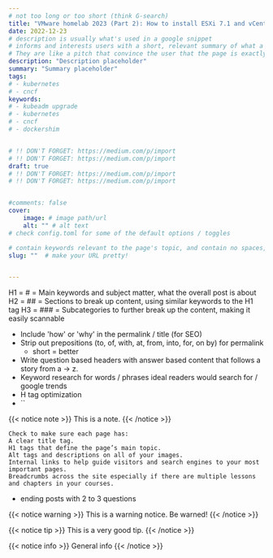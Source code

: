 ```yaml
---
# not too long or too short (think G-search)
title: "VMware homelab 2023 (Part 2): How to install ESXi 7.1 and vCenter on a NUC cluster"
date: 2022-12-23
# description is usually what's used in a google snippet
# informs and interests users with a short, relevant summary of what a particular page is about.
# They are like a pitch that convince the user that the page is exactly what they're looking for.
description: "Description placeholder"
summary: "Summary placeholder"
tags:
# - kubernetes
# - cncf
keywords:
# - kubeadm upgrade
# - kubernetes
# - cncf
# - dockershim


# !! DON'T FORGET: https://medium.com/p/import
# !! DON'T FORGET: https://medium.com/p/import
draft: true
# !! DON'T FORGET: https://medium.com/p/import
# !! DON'T FORGET: https://medium.com/p/import


#comments: false
cover:
    image: # image path/url
    alt: "" # alt text
# check config.toml for some of the default options / toggles

# contain keywords relevant to the page's topic, and contain no spaces, underscores or other characters. You should avoid the use of parameters when possible, as they make URLs less inviting for users to click or share. Google's suggestions for URL structure specify using hyphens or dashes (-) rather than underscores (_). Unlike underscores, Google treats hyphens as separators between words in a URL.
slug: ""  # make your URL pretty!


---
```


H1 = # = Main keywords and subject matter, what the overall post is about
H2 = ## = Sections to break up content, using similar keywords to the H1 tag
H3 = ### = Subcategories to further break up the content, making it easily scannable

- Include 'how' or 'why' in the permalink / title (for SEO)
- Strip out prepositions (to, of, with, at, from, into, for, on by) for permalink
  - short = better
- Write question based headers with answer based content that follows a story from a -> z.
- Keyword research for words / phrases ideal readers would search for / google trends
- H tag optimization
- ``

{{< notice note >}}
This is a note.
{{< /notice >}}

```
Check to make sure each page has:
A clear title tag.
H1 tags that define the page’s main topic.
Alt tags and descriptions on all of your images.
Internal links to help guide visitors and search engines to your most important pages.
Breadcrumbs across the site especially if there are multiple lessons and chapters in your courses.
```

- ending posts with 2 to 3 questions

{{< notice warning >}}
This is a warning notice. Be warned!
{{< /notice >}}

{{< notice tip >}}
This is a very good tip.
{{< /notice >}}

{{< notice info >}}
General info
{{< /notice >}}